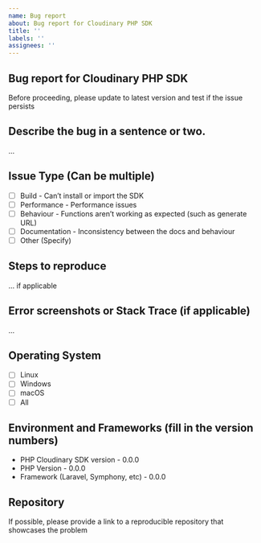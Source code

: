 ```yaml
---
name: Bug report
about: Bug report for Cloudinary PHP SDK
title: ''
labels: ''
assignees: ''
---
```


## Bug report for Cloudinary PHP SDK

Before proceeding, please update to latest version and test if the issue persists

## Describe the bug in a sentence or two.

…

## Issue Type (Can be multiple)

-   [ ] Build - Can’t install or import the SDK
-   [ ] Performance - Performance issues
-   [ ] Behaviour - Functions aren’t working as expected (such as generate URL)
-   [ ] Documentation - Inconsistency between the docs and behaviour
-   [ ] Other (Specify)

## Steps to reproduce

… if applicable

## Error screenshots or Stack Trace (if applicable)

…

## Operating System

-   [ ] Linux
-   [ ] Windows
-   [ ] macOS
-   [ ] All

## Environment and Frameworks (fill in the version numbers)

-   PHP Cloudinary SDK version - 0.0.0
-   PHP Version - 0.0.0
-   Framework (Laravel, Symphony, etc) - 0.0.0

## Repository

If possible, please provide a link to a reproducible repository that showcases the problem
